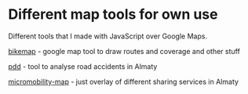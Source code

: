 # Different map tools for own use

Different tools that I made with JavaScript over Google Maps.

[bikemap](https://sultanbayev.github.io/bikemap/) - google map tool to draw routes and coverage and other stuff

[pdd](https://sultanbayev.github.io/pdd/) - tool to analyse road accidents in Almaty

[micromobility-map](https://sultanbayev.github.io/micromobility-map/) - just overlay of different sharing services in Almaty
